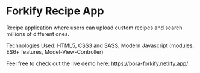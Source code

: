 # Forkify Recipe App

Recipe application where users can upload custom recipes and search millions of different ones.

Technologies Used: HTML5, CSS3 and SASS, Modern Javascript (modules, ES6+ features, Model-View-Controller)

Feel free to check out the live demo here: https://bora-forkify.netlify.app/
